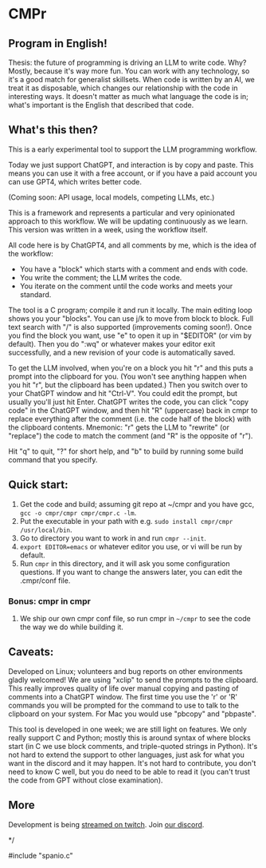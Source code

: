 # CMPr

## Program in English!

Thesis: the future of programming is driving an LLM to write code.
Why?
Mostly, because it's way more fun.
You can work with any technology, so it's a good match for generalist skillsets.
When code is written by an AI, we treat it as disposable, which changes our relationship with the code in interesting ways.
It doesn't matter as much what language the code is in; what's important is the English that described that code.

## What's this then?

This is a early experimental tool to support the LLM programming workflow.

Today we just support ChatGPT, and interaction is by copy and paste.
This means you can use it with a free account, or if you have a paid account you can use GPT4, which writes better code.

(Coming soon: API usage, local models, competing LLMs, etc.)

This is a framework and represents a particular and very opinionated approach to this workflow.
We will be updating continuously as we learn.
This version was written in a week, using the workflow itself.

All code here is by ChatGPT4, and all comments by me, which is the idea of the workflow:

- You have a "block" which starts with a comment and ends with code.
- You write the comment; the LLM writes the code.
- You iterate on the comment until the code works and meets your standard.

The tool is a C program; compile it and run it locally.
The main editing loop shows you your "blocks".
You can use j/k to move from block to block.
Full text search with "/" is also supported (improvements coming soon!).
Once you find the block you want, use "e" to open it up in "$EDITOR" (or vim by default).
Then you do ":wq" or whatever makes your editor exit successfully, and a new revision of your code is automatically saved.

To get the LLM involved, when you're on a block you hit "r" and this puts a prompt into the clipboard for you.
(You won't see anything happen when you hit "r", but the clipboard has been updated.)
Then you switch over to your ChatGPT window and hit "Ctrl-V".
You could edit the prompt, but usually you'll just hit Enter.
ChatGPT writes the code, you can click "copy code" in the ChatGPT window, and then hit "R" (uppercase) back in cmpr to replace everything after the comment (i.e. the code half of the block) with the clipboard contents.
Mnemonic: "r" gets the LLM to "rewrite" (or "replace") the code to match the comment (and "R" is the opposite of "r").

Hit "q" to quit, "?" for short help, and "b" to build by running some build command that you specify.

## Quick start:

1. Get the code and build; assuming git repo at ~/cmpr and you have gcc, `gcc -o cmpr/cmpr cmpr/cmpr.c -lm`.
2. Put the executable in your path with e.g. `sudo install cmpr/cmpr /usr/local/bin`.
3. Go to directory you want to work in and run `cmpr --init`.
4. `export EDITOR=emacs` or whatever editor you use, or vi will be run by default.
5. Run `cmpr` in this directory, and it will ask you some configuration questions.
   If you want to change the answers later, you can edit the .cmpr/conf file.

### Bonus: cmpr in cmpr

1. We ship our own cmpr conf file, so run cmpr in `~/cmpr` to see the code the way we do while building it.

## Caveats:

Developed on Linux; volunteers and bug reports on other environments gladly welcomed!
We are using "xclip" to send the prompts to the clipboard.
This really improves quality of life over manual copying and pasting of comments into a ChatGPT window.
The first time you use the 'r' or 'R' commands you will be prompted for the command to use to talk to the clipboard on your system.
For Mac you would use "pbcopy" and "pbpaste".

This tool is developed in one week; we are still light on features.
We only really support C and Python; mostly this is around syntax of where blocks start (in C we use block comments, and triple-quoted strings in Python).
It's not hard to extend the support to other languages, just ask for what you want in the discord and it may happen.
It's not hard to contribute, you don't need to know C well, but you do need to be able to read it (you can't trust the code from GPT without close examination).

## More

Development is being [streamed on twitch](https://www.twitch.tv/inimino2).
Join [our discord](https://discord.gg/ekEq6jcEQ2).

*/

#include "spanio.c"
